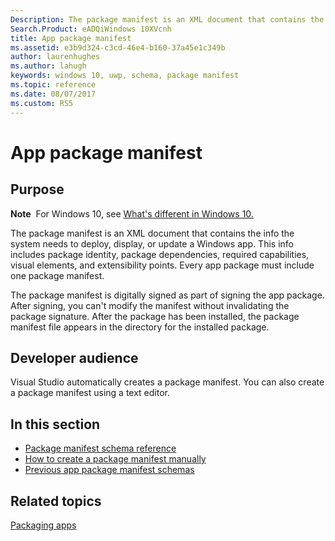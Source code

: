 ```yaml
---
Description: The package manifest is an XML document that contains the info the system needs to deploy, display, or update a Windows app. 
Search.Product: eADQiWindows 10XVcnh
title: App package manifest
ms.assetid: e3b9d324-c3cd-46e4-b160-37a45e1c349b
author: laurenhughes
ms.author: lahugh
keywords: windows 10, uwp, schema, package manifest
ms.topic: reference
ms.date: 08/07/2017
ms.custom: RS5
---
```


# App package manifest


## Purpose


**Note**  For Windows 10, see [What's different in Windows 10.](uapmanifestschema/what-s-changed-in-windows-10.md)

The package manifest is an XML document that contains the info the system needs to deploy, display, or update a Windows app. This info includes package identity, package dependencies, required capabilities, visual elements, and extensibility points. Every app package must include one package manifest.

The package manifest is digitally signed as part of signing the app package. After signing, you can't modify the manifest without invalidating the package signature. After the package has been installed, the package manifest file appears in the directory for the installed package.

## Developer audience

Visual Studio automatically creates a package manifest. You can also create a package manifest using a text editor.

## In this section

-   [Package manifest schema reference](uapmanifestschema/schema-root.md)
-   [How to create a package manifest manually](how-to-create-a-package-manifest-manually.md)
-   [Previous app package manifest schemas](previous-schemas-root.md)

## Related topics


[Packaging apps](https://msdn.microsoft.com/library/windows/apps/mt270969)

 

 



